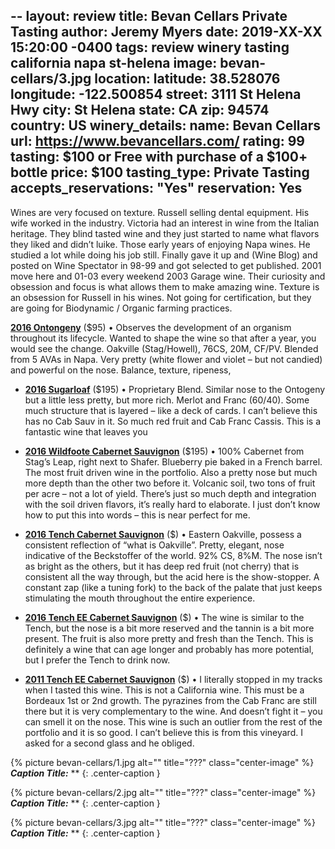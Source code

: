 --
layout: review
title: Bevan Cellars Private Tasting
author: Jeremy Myers
date:   2019-XX-XX 15:20:00 -0400
tags: review winery tasting california napa st-helena
image: bevan-cellars/3.jpg
location:
  latitude: 38.528076
  longitude: -122.500854
  street: 3111 St Helena Hwy
  city: St Helena
  state: CA
  zip: 94574
  country: US
winery_details:
  name: Bevan Cellars
  url: https://www.bevancellars.com/
  rating: 99
  tasting: $100 or Free with purchase of a $100+ bottle
  price: $100
  tasting_type: Private Tasting
  accepts_reservations: "Yes"
  reservation: Yes
---
Wines are very focused on texture.  Russell selling dental equipment.  His wife worked in the industry.  Victoria had an interest in wine from the Italian heritage.  They blind tasted wine and they just started to name what flavors they liked and didn’t luike.  Those early years of enjoying Napa wines.  He studied a lot while doing his job still.  Finally gave it up and (Wine Blog) and posted on Wine Spectator in 98-99 and got selected to get published.  2001 move here and 01-03 every weekend 2003 Garage wine.  Their curiosity and obsession and focus is what allows them to make amazing wine.  Texture is an obsession for Russell in his wines.  Not going for certification, but they are going for Biodynamic / Organic farming practices.  


[**2016 Ontongeny**]() ($95)
•	Observes the development of an organism throughout its lifecycle.  Wanted to shape the wine so that after a year, you would see the change.  Oakville (Stag/Howell), 76CS, 20M, CF/PV.  Blended from 5 AVAs in Napa.  Very pretty (white flower and violet – but not candied) and powerful on the nose.  Balance, texture, ripeness, 

* [**2016 Sugarloaf**]() ($195)
•	Proprietary Blend.  Similar nose to the Ontogeny but a little less pretty, but more rich.  Merlot and Franc (60/40).  Some much structure that is layered – like a deck of cards.  I can’t believe this has no Cab Sauv in it.  So much red fruit and Cab Franc Cassis.  This is a fantastic wine that leaves you 

* [**2016 Wildfoote Cabernet Sauvignon**]() ($195)
•	100% Cabernet from Stag’s Leap, right next to Shafer.  Blueberry pie baked in a French barrel.  The most fruit driven wine in the portfolio.  Also a pretty nose but much more depth than the other two before it.  Volcanic soil, two tons of fruit per acre – not a lot of yield.  There’s just so much depth and integration with the soil driven flavors, it’s really hard to elaborate.  I just don’t know how to put this into words – this is near perfect for me.  

* [**2016 Tench Cabernet Sauvignon**]() ($)
•	Eastern Oakville, possess a consistent reflection of “what is Oakville”.  Pretty, elegant, nose indicative of the Beckstoffer of the world.  92% CS, 8%M.  The nose isn’t as bright as the others, but it has deep red fruit (not cherry) that is consistent all the way through, but the acid here is the show-stopper.  A constant zap (like a tuning fork) to the back of the palate that just keeps stimulating the mouth throughout the entire experience.  

* [**2016 Tench EE Cabernet Sauvignon**]() ($)
•	The wine is similar to the Tench, but the nose is a bit more reserved and the tannin is a bit more present.  The fruit is also more pretty and fresh than the Tench.  This is definitely a wine that can age longer and probably has more potential, but I prefer the Tench to drink now.  

* [**2011 Tench EE Cabernet Sauvignon**]() ($)
•	I literally stopped in my tracks when I tasted this wine.  This is not a California wine.  This must be a Bordeaux 1st or 2nd growth.  The pyrazines from the Cab Franc are still there but it is very complementary to the wine.  And doesn’t fight it – you can smell it on the nose.  This wine is such an outlier from the rest of the portfolio and it is so good.  I can’t believe this is from this vineyard.  I asked for a second glass and he obliged.  



{% picture bevan-cellars/1.jpg alt="" title="???" class="center-image" %}
***Caption Title:*** **
{: .center-caption }

{% picture bevan-cellars/2.jpg alt="" title="???" class="center-image" %}
***Caption Title:*** **
{: .center-caption }

{% picture bevan-cellars/3.jpg alt="" title="???" class="center-image" %}
***Caption Title:*** **
{: .center-caption }

